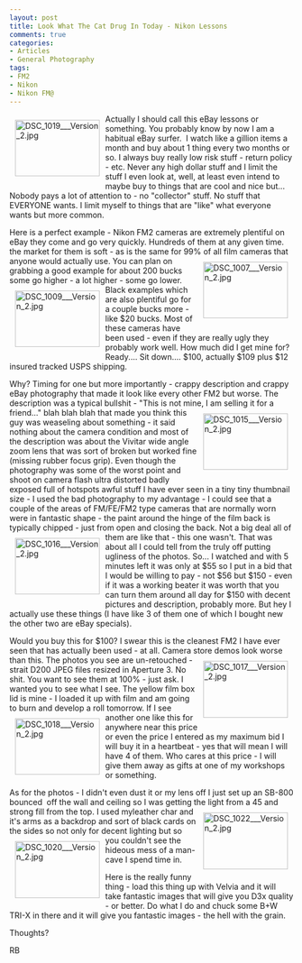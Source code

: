 ```yaml
---
layout: post
title: Look What The Cat Drug In Today - Nikon Lessons
comments: true
categories:
- Articles
- General Photography
tags:
- FM2
- Nikon
- Nikon FM@
---
```

<a rel="lightbox" href="/wp-content/uploads/2010/03/DSC_1019___Version_2.jpg"><img title="DSC_1019___Version_2.jpg" src="/wp-content/uploads/2010/03/.thumbs/.DSC_1019___Version_2.jpg" border="0" alt="DSC_1019___Version_2.jpg" hspace="10" vspace="10" width="150" height="100" align="left" /></a>Actually I should call this eBay lessons or something. You probably know by now I am a habitual eBay surfer.  I watch like a gillion items a month and buy about 1 thing every two months or so. I always buy really low risk stuff - return policy - etc. Never any high dollar stuff and I limit the stuff I even look at, well, at least even intend to maybe buy to things that are cool and nice but... Nobody pays a lot of attention to - no "collector" stuff. No stuff that EVERYONE wants. I limit myself to things that are "like" what everyone wants but more common.

Here is a perfect example - Nikon FM2 cameras are extremely plentiful on eBay they come and go very quickly. Hundreds of them at any given time. the market for them is soft - as is the same for 99% of all film cameras that anyone would actually use. You can plan on<a rel="lightbox" href="/wp-content/uploads/2010/03/DSC_1007___Version_2.jpg"><img title="DSC_1007___Version_2.jpg" src="/wp-content/uploads/2010/03/.thumbs/.DSC_1007___Version_2.jpg" border="0" alt="DSC_1007___Version_2.jpg" hspace="10" vspace="10" width="150" height="100" align="right" /></a>grabbing a good example for about 200 bucks some go higher - a lot higher - some go lower.<a rel="lightbox" href="/wp-content/uploads/2010/03/DSC_1009___Version_2.jpg"><img title="DSC_1009___Version_2.jpg" src="/wp-content/uploads/2010/03/.thumbs/.DSC_1009___Version_2.jpg" border="0" alt="DSC_1009___Version_2.jpg" hspace="10" vspace="10" width="150" height="100" align="left" /></a> Black examples which are also plentiful go for a couple bucks more - like $20 bucks. Most of these cameras have been used - even if they are really ugly they probably work well. How much did I get mine for? Ready.... Sit down.... $100, actually $109 plus $12 insured tracked USPS shipping.

Why? Timing for one but more importantly - crappy description and crappy eBay photography that made it look like every other FM2 but worse. The description was a typical bullshit - "This is not mine, I am selling it for a friend..." blah blah blah that made you think<a rel="lightbox" href="/wp-content/uploads/2010/03/DSC_1015___Version_2.jpg"><img title="DSC_1015___Version_2.jpg" src="/wp-content/uploads/2010/03/.thumbs/.DSC_1015___Version_2.jpg" border="0" alt="DSC_1015___Version_2.jpg" hspace="10" vspace="10" width="150" height="100" align="right" /></a> this guy was weaseling about something - it said nothing about the camera condition and most of the description was about the Vivitar wide angle zoom lens that was sort of broken but worked fine (missing rubber focus grip). Even though the photography was some of the worst point and shoot on camera flash ultra distorted badly exposed full of hotspots awful stuff I have ever seen in a tiny tiny thumbnail size - I used the bad photography to my advantage - I could see that a couple of the areas of FM/FE/FM2 type cameras that are normally worn were in fantastic shape - the paint around the hinge of the film back is typically chipped - just from open and closing the back. Not a big deal all of <a rel="lightbox" href="/wp-content/uploads/2010/03/DSC_1016___Version_2.jpg"><img title="DSC_1016___Version_2.jpg" src="/wp-content/uploads/2010/03/.thumbs/.DSC_1016___Version_2.jpg" border="0" alt="DSC_1016___Version_2.jpg" hspace="10" vspace="10" width="150" height="100" align="left" /></a>them are like that - this one wasn't. That was about all I could tell from the truly off putting ugliness of the photos. So... I watched and with 5 minutes left it was only at $55 so I put in a bid that I would be willing to pay - not $56 but $150 - even if it was a working beater it was worth that you can turn them around all day for $150 with decent pictures and description, probably more. But hey I actually use these things (I have like 3 of them one of which I bought new the other two are eBay specials).

Would you buy this for $100? I swear this is the cleanest FM2 I have ever seen that has actually been used - at all. Camera store demos look worse than this. The photos you see are<a rel="lightbox" href="/wp-content/uploads/2010/03/DSC_1017___Version_2.jpg"><img title="DSC_1017___Version_2.jpg" src="/wp-content/uploads/2010/03/.thumbs/.DSC_1017___Version_2.jpg" border="0" alt="DSC_1017___Version_2.jpg" hspace="10" vspace="10" width="150" height="101" align="right" /></a> un-retouched - strait D200 JPEG files resized in Aperture 3. No shit. You want to see them at 100% - just ask. I wanted you to see what I see. The yellow film box lid is mine - I loaded it up with film and am going to burn and develop a roll <a rel="lightbox" href="/wp-content/uploads/2010/03/DSC_1018___Version_2.jpg"><img title="DSC_1018___Version_2.jpg" src="/wp-content/uploads/2010/03/.thumbs/.DSC_1018___Version_2.jpg" border="0" alt="DSC_1018___Version_2.jpg" hspace="10" vspace="10" width="150" height="100" align="left" /></a>tomorrow. If I see another one like this for anywhere near this price or even the price I entered as my maximum bid I will buy it in a heartbeat - yes that will mean I will have 4 of them. Who cares at this price - I will give them away as gifts at one of my workshops or something.

As for the photos - I didn't even dust it or my lens off I just set up an SB-800 bounced  off the wall and ceiling so I was getting the light from a 45 and strong fill from the top. I used my<a rel="lightbox" href="/wp-content/uploads/2010/03/DSC_1022___Version_2.jpg"><img title="DSC_1022___Version_2.jpg" src="/wp-content/uploads/2010/03/.thumbs/.DSC_1022___Version_2.jpg" border="0" alt="DSC_1022___Version_2.jpg" hspace="10" vspace="10" width="150" height="101" align="right" /></a>leather char and it's arms as a backdrop and sort of black cards on the sides so not only for decent lighting but so you <a rel="lightbox" href="/wp-content/uploads/2010/03/DSC_1020___Version_2.jpg"><img title="DSC_1020___Version_2.jpg" src="/wp-content/uploads/2010/03/.thumbs/.DSC_1020___Version_2.jpg" border="0" alt="DSC_1020___Version_2.jpg" hspace="10" vspace="10" width="150" height="101" align="left" /></a>couldn't see the hideous mess of a man-cave I spend time in.

Here is the really funny thing - load this thing up with Velvia and it will take fantastic images that will give you D3x quality - or better. Do what I do and chuck some B+W TRI-X in there and it will give you fantastic images - the hell with the grain.

Thoughts?

RB